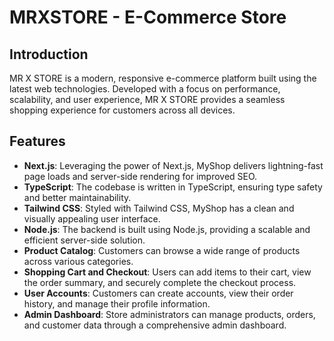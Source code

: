 # MRXSTORE - E-Commerce Store

## Introduction
MR X STORE is a modern, responsive e-commerce platform built using the latest web technologies. Developed with a focus on performance, scalability, and user experience, MR X STORE provides a seamless shopping experience for customers across all devices.

## Features
- **Next.js**: Leveraging the power of Next.js, MyShop delivers lightning-fast page loads and server-side rendering for improved SEO.
- **TypeScript**: The codebase is written in TypeScript, ensuring type safety and better maintainability.
- **Tailwind CSS**: Styled with Tailwind CSS, MyShop has a clean and visually appealing user interface.
- **Node.js**: The backend is built using Node.js, providing a scalable and efficient server-side solution.
- **Product Catalog**: Customers can browse a wide range of products across various categories.
- **Shopping Cart and Checkout**: Users can add items to their cart, view the order summary, and securely complete the checkout process.
- **User Accounts**: Customers can create accounts, view their order history, and manage their profile information.
- **Admin Dashboard**: Store administrators can manage products, orders, and customer data through a comprehensive admin dashboard.
